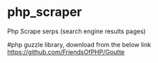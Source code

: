 # php_scraper
Php Scrape serps (search engine results pages)

#php guzzle library, download from the below link
https://github.com/FriendsOfPHP/Goutte

